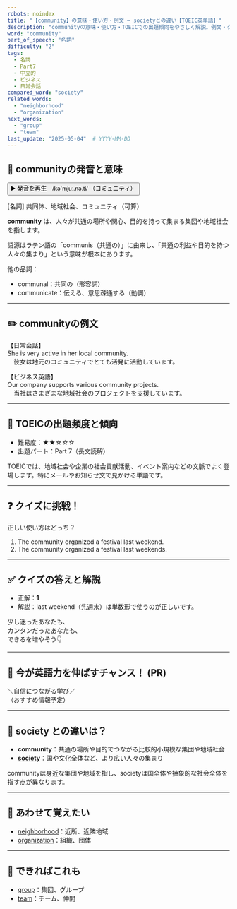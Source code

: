 ```yaml
---
robots: noindex
title: "【community】の意味・使い方・例文 ― societyとの違い【TOEIC英単語】"
description: "communityの意味・使い方・TOEICでの出題傾向をやさしく解説。例文・クイズ付きでsocietyとの違いもわかりやすく学べます。"
word: "community"
part_of_speech: "名詞"
difficulty: "2"
tags:
  - 名詞
  - Part7
  - 中立的
  - ビジネス
  - 日常会話
compared_word: "society"
related_words:
  - "neighborhood"
  - "organization"
next_words:
  - "group"
  - "team"
last_update: "2025-05-04"  # YYYY-MM-DD
---
```


## 🔰 communityの発音と意味

<button class="play-audio" onclick="playTTS('community')">
  <span class="play-audio-main">
    ▶️ 発音を再生　/kəˈmjuː.nə.ti/
  </span>
  <span class="play-audio-sub">
    （コミュニティ）
  </span>
</button>

[名詞] 共同体、地域社会、コミュニティ（可算）

**community** は、人々が共通の場所や関心、目的を持って集まる集団や地域社会を指します。

語源はラテン語の「communis（共通の）」に由来し、「共通の利益や目的を持つ人々の集まり」という意味が根本にあります。

他の品詞：  
- communal：共同の（形容詞）
- communicate：伝える、意思疎通する（動詞）

---

## ✏️ communityの例文

【日常会話】  
She is very active in her local community.  
　彼女は地元のコミュニティでとても活発に活動しています。

【ビジネス英語】  
Our company supports various community projects.  
　当社はさまざまな地域社会のプロジェクトを支援しています。

---

## 🎯 TOEICの出題頻度と傾向

- 難易度：★★☆☆☆
- 出題パート：Part 7（長文読解）

TOEICでは、地域社会や企業の社会貢献活動、イベント案内などの文脈でよく登場します。特にメールやお知らせ文で見かける単語です。

---

## ❓ クイズに挑戦！

正しい使い方はどっち？

1. The community organized a festival last weekend.  
2. The community organized a festival last weekends.

---

## ✅ クイズの答えと解説

- 正解：**1**
- 解説：last weekend（先週末）は単数形で使うのが正しいです。

少し迷ったあなたも、  
カンタンだったあなたも、  
できるを増やそう👇️

---

## 🚀 今が英語力を伸ばすチャンス！ (PR)

<div class="info-center">
＼自信につながる学び／<br>  
（おすすめ情報予定）
</div>

---

## 🤔  society との違いは？

- **community**：共通の場所や目的でつながる比較的小規模な集団や地域社会
- **[society](/society)**：国や文化全体など、より広い人々の集まり

communityは身近な集団や地域を指し、societyは国全体や抽象的な社会全体を指す点が異なります。

---

## 🧩 あわせて覚えたい

- [neighborhood](/neighborhood)：近所、近隣地域
- [organization](/organization)：組織、団体

---

## 📖 できればこれも

- [group](/group)：集団、グループ
- [team](/team)：チーム、仲間

<!-- cvid: aid24_bid18 -->
